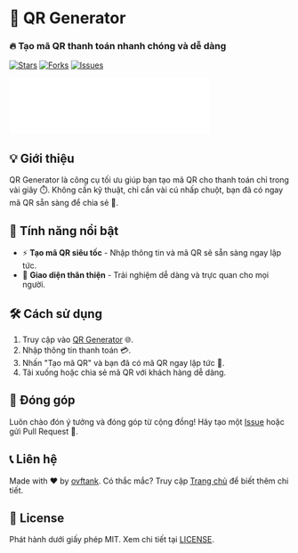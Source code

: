 # 🚀 QR Generator

### 🔥 Tạo mã QR thanh toán nhanh chóng và dễ dàng

[![Stars](https://img.shields.io/github/stars/ovftank/qr-generator?style=social)](https://github.com/ovftank/qr-generator/stargazers)
[![Forks](https://img.shields.io/github/forks/ovftank/qr-generator?style=social)](https://github.com/ovftank/qr-generator/network/members)
[![Issues](https://img.shields.io/github/issues/ovftank/qr-generator)](https://github.com/ovftank/qr-generator/issues)

![QR Generator](https://github.com/ovftank/qr-generator/blob/main/image.svg)

## 💡 Giới thiệu

QR Generator là công cụ tối ưu giúp bạn tạo mã QR cho thanh toán chỉ trong vài giây ⏱️. Không cần kỹ thuật, chỉ cần vài cú nhấp chuột, bạn đã có ngay mã QR sẵn sàng để chia sẻ 🚀.

## 🌟 Tính năng nổi bật

- ⚡ **Tạo mã QR siêu tốc** - Nhập thông tin và mã QR sẽ sẵn sàng ngay lập tức.
- 🎨 **Giao diện thân thiện** - Trải nghiệm dễ dàng và trực quan cho mọi người.

## 🛠️ Cách sử dụng

1. Truy cập vào [QR Generator](https://app.ovfteam.com) 🌐.
2. Nhập thông tin thanh toán 💳.
3. Nhấn "Tạo mã QR" và bạn đã có mã QR ngay lập tức 📲.
4. Tải xuống hoặc chia sẻ mã QR với khách hàng dễ dàng.

## 💬 Đóng góp

Luôn chào đón ý tưởng và đóng góp từ cộng đồng! Hãy tạo một [Issue](https://github.com/ovftank/qr-generator/issues) hoặc gửi Pull Request 💌.

## 📞 Liên hệ

Made with ❤️ by [ovftank](https://github.com/ovftank). Có thắc mắc? Truy cập [Trang chủ](https://app.ovfteam.com) để biết thêm chi tiết.

## 📄 License

Phát hành dưới giấy phép MIT. Xem chi tiết tại [LICENSE](https://github.com/ovftank/qr-generator/blob/main/LICENSE).
